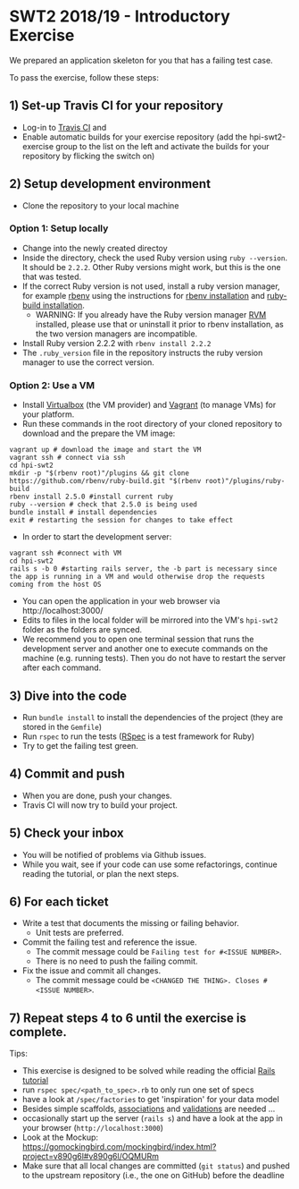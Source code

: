 # SWT2 2018/19 - Introductory Exercise

We prepared an application skeleton for you that has a failing test case.

To pass the exercise, follow these steps:

## 1) Set-up Travis CI for your repository

* Log-in to [Travis CI](http://travis-ci.org) and
* Enable automatic builds for your exercise repository (add the hpi-swt2-exercise group to the list on the left and activate the builds for your repository by flicking the switch on)

## 2) Setup development environment

* Clone the repository to your local machine

### Option 1: Setup locally
* Change into the newly created directoy
* Inside the directory, check the used Ruby version using `ruby --version`. It should be `2.2.2`. Other Ruby versions might work, but this is the one that was tested.
* If the correct Ruby version is not used, install a ruby version manager, for example [rbenv](https://github.com/rbenv/rbenv) using the instructions for [rbenv installation](https://github.com/rbenv/rbenv#basic-github-checkout) and [ruby-build installation](https://github.com/rbenv/ruby-build#installing-as-an-rbenv-plugin-recommended).
  * WARNING: If you already have the Ruby version manager [RVM](https://rvm.io/) installed, please use that or uninstall it prior to rbenv installation, as the two version managers are incompatible.
* Install Ruby version 2.2.2 with `rbenv install 2.2.2`
* The `.ruby_version` file in the repository instructs the ruby version manager to use the correct version.

### Option 2: Use a VM
* Install [Virtualbox](https://www.virtualbox.org/manual/ch02.html) (the VM provider) and [Vagrant](https://www.vagrantup.com/docs/installation/) (to manage VMs) for your platform.
* Run these commands in the root directory of your cloned repository to download and the prepare the VM image:

```
vagrant up # download the image and start the VM
vagrant ssh # connect via ssh
cd hpi-swt2
mkdir -p "$(rbenv root)"/plugins && git clone https://github.com/rbenv/ruby-build.git "$(rbenv root)"/plugins/ruby-build
rbenv install 2.5.0 #install current ruby
ruby --version # check that 2.5.0 is being used
bundle install # install dependencies
exit # restarting the session for changes to take effect
```
* In order to start the development server:

```
vagrant ssh #connect with VM
cd hpi-swt2
rails s -b 0 #starting rails server, the -b part is necessary since the app is running in a VM and would otherwise drop the requests coming from the host OS
```

* You can open the application in your web browser via http://localhost:3000/
* Edits to files in the local folder will be mirrored into the VM's `hpi-swt2` folder as the folders are synced.
* We recommend you to open one terminal session that runs the development server and another one to execute commands on the machine (e.g. running tests). Then you do not have to restart the server after each command.

## 3) Dive into the code

* Run `bundle install` to install the dependencies of the project (they are stored in the `Gemfile`)
* Run `rspec` to run the tests ([RSpec](http://rspec.info/) is a test framework for Ruby)
* Try to get the failing test green.

## 4) Commit and push

* When you are done, push your changes.
* Travis CI will now try to build your project.

## 5) Check your inbox

* You will be notified of problems via Github issues.
* While you wait, see if your code can use some refactorings, continue reading the tutorial, or plan the next steps.

## 6) For each ticket

* Write a test that documents the missing or failing behavior.
  * Unit tests are preferred.
* Commit the failing test and reference the issue.
  * The commit message could be `Failing test for #<ISSUE NUMBER>`.
  * There is no need to push the failing commit.
* Fix the issue and commit all changes.
  * The commit message could be `<CHANGED THE THING>. Closes #<ISSUE NUMBER>`.

## 7) Repeat steps 4 to 6 until the exercise is complete.

Tips:

* This exercise is designed to be solved while reading the official [Rails tutorial](http://guides.rubyonrails.org/v4.2/getting_started.html)
* run `rspec spec/<path_to_spec>.rb` to only run one set of specs
* have a look at `/spec/factories` to get 'inspiration' for your data model
* Besides simple scaffolds, [associations](http://guides.rubyonrails.org/association_basics.html) and [validations](http://guides.rubyonrails.org/active_record_validations.html) are needed ...
* occasionally start up the server (`rails s`) and have a look at the app in your browser (`http://localhost:3000`)
* Look at the Mockup: https://gomockingbird.com/mockingbird/index.html?project=v890g6l#v890g6l/OQMURm
* Make sure that all local changes are committed (`git status`) and pushed to the upstream repository (i.e., the one on GitHub) before the deadline

